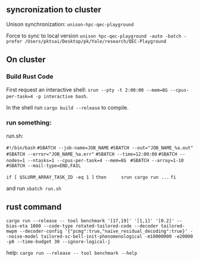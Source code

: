 ## syncronization to cluster

Unison synchronization: 
`unison-hpc-qec-playground`

Force to sync to local version
`unison hpc-qec-playground -auto -batch -prefer /Users/pktsai/Desktop/pk/Yale/research/QEC-Playground`

## On cluster
### Build Rust Code
First request an interactive shell: 
`srun --pty -t 2:00:00 --mem=8G --cpus-per-task=4 -p interactive bash`.

In the shell run 
`cargo build --release` 
to compile.

### run something:
run.sh:

`#!/bin/bash`
`#SBATCH --job-name=JOB_NAME`
`#SBATCH --out="JOB_NAME_%a.out"`
`#SBATCH --error="JOB_NAME_%a.err"`
`#SBATCH --time=12:00:00`
`#SBATCH --nodes=1 --ntasks=1 --cpus-per-task=4 --mem=8G `
`#SBATCH --array=1-10`
`#SBATCH --mail-type=END,FAIL`

`if [ $SLURM_ARRAY_TASK_ID -eq 1 ]`
`then `
`    srun cargo run ...`
`fi`

and run `sbatch run.sh`


## rust command
`cargo run --release -- tool benchmark '[17,19]' '[1,1]' '[0.2]' --bias-eta 1000 --code-type rotated-tailored-code --decoder tailored-mwpm --decoder-config '{"pcmg":true,"naive_residual_decoding":true}' --noise-model tailored-sc-bell-init-phenomenological -m10000000 -e20000 -p0 --time-budget 30 --ignore-logical-j`

help: `cargo run --release -- tool benchmark --help`
